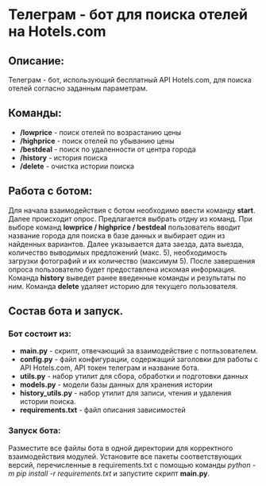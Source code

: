 # Телеграм - бот для поиска отелей на Hotels.com

## Описание:
Телеграм - бот, использующий бесплатный API Hotels.com, для поиска отелей согласно заданным параметрам.

## Команды:
- **/lowprice** - поиск отелей по возрастанию цены
- **/highprice** - поиск отелей по убыванию цены
- **/bestdeal** - поиск по удаленности от центра города
- **/history** - история поиска
- **/delete** - очистка истории поиска

## Работа с ботом:
Для начала взаимодействия с ботом необходимо ввести команду **start**. 
Далее происходит опрос. Предлагается выбрать отдну из команд. 
При выборе команд **lowprice / highprice / bestdeal** пользователь вводит 
название города для поиска в базе данных и выбирает один из найденных вариантов.
Далее указывается дата заезда, дата выезда, количество выводимых предложений 
(макс. 5), необходимость загрузки фотографий и их количество (максимум 5).
После завершения опроса пользователю будет предоставлена искомая информация.
Команда **history** выведет ранее введенные команды и результаты по ним.
Команда **delete** удаляет историю для текущего пользователя.

## Состав бота и запуск.
### Бот состоит из: 
- **main.py** - скрипт, отвечающий за взаимодействие с потльзователем. 
- **config.py** - файл конфигурации, содержащий заголовки для
работы с API Hotels.com, API токен телеграм и название бота. 
- **utils.py** - набор утилит для сбора, обработки и подготовки данных
- **models.py** - модели базы данных для хранения истории
- **history_utils.py** - набор утилит для записи, чтения и удаления истории поиска.
- **requirements.txt** - файл описания зависимостей

### Запуск бота:
Разместите все файлы бота в одной директории для корректного взаимодействия модулей.
Установите все пакеты соответствующих версий, перечисленные в requirements.txt 
с помощью команды *python -m pip install -r requirements.txt* и
запустите скрипт **main.py**.
